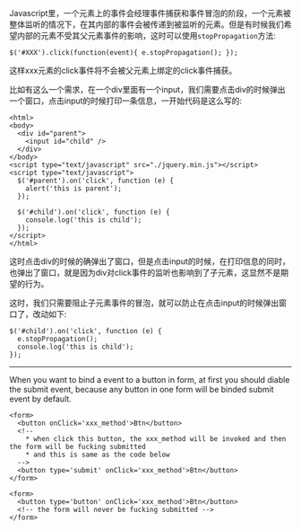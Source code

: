Javascript里，一个元素上的事件会经理事件捕获和事件冒泡的阶段，一个元素被整体监听的情况下，在其内部的事件会被传递到被监听的元素。但是有时候我们希望内部的元素不受其父元素事件的影响，这时可以使用```stopPropagation```方法:

    $('#XXX').click(function(event){ e.stopPropagation(); });

这样xxx元素的click事件将不会被父元素上绑定的click事件捕获。

比如有这么一个需求，在一个div里面有一个input，我们需要点击div的时候弹出一个窗口，点击input的时候打印一条信息，一开始代码是这么写的:

    <html>
    <body>
      <div id="parent">
        <input id="child" />
      </div>
    </body>
    <script type="text/javascript" src="./jquery.min.js"></script>
    <script type="text/javascript">
      $('#parent').on('click', function (e) {
        alert('this is parent');
      });

      $('#child').on('click', function (e) {
        console.log('this is child');
      });
    </script>
    </html>

这时点击div的时候的确弹出了窗口，但是点击input的时候，在打印信息的同时，也弹出了窗口，就是因为div对click事件的监听也影响到了子元素，这显然不是期望的行为。

这时，我们只需要阻止子元素事件的冒泡，就可以防止在点击input的时候弹出窗口了，改动如下:

    $('#child').on('click', function (e) {
      e.stopPropagation();
      console.log('this is child');
    });

---

When you want to bind a event to a button in form, at first you should diable the submit event, because any button in one form will be binded submit event by default.

    <form>
      <button onClick='xxx_method'>Btn</button>
      <!-- 
        * when click this button, the xxx_method will be invoked and then the form will be fucking submitted
        * and this is same as the code below
      -->
      <button type='submit' onClick='xxx_method'>Btn</button>
    </form>
    
    <form>
      <button type='button' onClick='xxx_method'>Btn</button>
      <!-- the form will never be fucking submitted -->
    </form>

